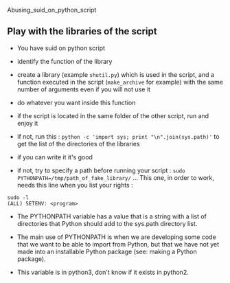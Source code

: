 Abusing_suid_on_python_script

## Play with the libraries of the script

- You have suid on python script

- identify the function of the library

- create a library (example ```shutil.py```) which is used in the script, and a function executed in the script (```make_archive``` for example) with the same number of arguments even if you will not use it

- do whatever you want inside this function

- if the script is located in the same folder of the other script, run and enjoy it

- if not, run this : ```python -c 'import sys; print "\n".join(sys.path)'``` to get the list of the directories of the libraries

- if you can write it it's good

- if not, try to specify a path before running your script : ```sudo PYTHONPATH=/tmp/path_of_fake_library/``` ... This one, in order to work, needs this line when you list your rights : 

```
sudo -l
(ALL) SETENV: <program>
```

- The PYTHONPATH variable has a value that is a string with a list of directories that Python should add to the sys.path directory list.

- The main use of PYTHONPATH is when we are developing some code that we want to be able to import from Python, but that we have not yet made into an installable Python package (see: making a Python package).

- This variable is in python3, don't know if it exists in python2.



